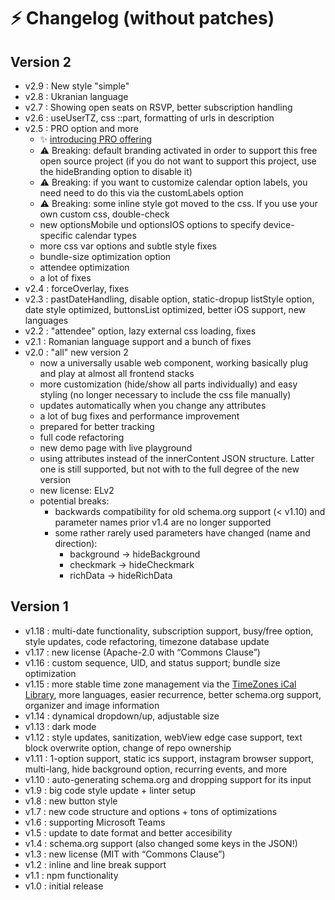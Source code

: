 # ⚡ Changelog (without patches)

## Version 2

- v2.9 : New style "simple"
- v2.8 : Ukranian language
- v2.7 : Showing open seats on RSVP, better subscription handling
- v2.6 : useUserTZ, css ::part, formatting of urls in description
- v2.5 : PRO option and more
  - ✨ [introducing PRO offering](https://add-to-calendar-pro.com/)
  - ⚠️ Breaking: default branding activated in order to support this free open source project (if you do not want to support this project, use the hideBranding option to disable it)
  - ⚠️ Breaking: if you want to customize calendar option labels, you need need to do this via the customLabels option
  - ⚠️ Breaking: some inline style got moved to the css. If you use your own custom css, double-check
  - new optionsMobile und optionsIOS options to specify device-specific calendar types
  - more css var options and subtle style fixes
  - bundle-size optimization option
  - attendee optimization
  - a lot of fixes
- v2.4 : forceOverlay, fixes
- v2.3 : pastDateHandling, disable option, static-dropup listStyle option, date style optimized, buttonsList optimized, better iOS support, new languages
- v2.2 : "attendee" option, lazy external css loading, fixes
- v2.1 : Romanian language support and a bunch of fixes
- v2.0 : "all" new version 2
  - now a universally usable web component, working basically plug and play at almost all frontend stacks
  - more customization (hide/show all parts individually) and easy styling (no longer necessary to include the css file manually)
  - updates automatically when you change any attributes
  - a lot of bug fixes and performance improvement
  - prepared for better tracking
  - full code refactoring
  - new demo page with live playground
  - using attributes instead of the innerContent JSON structure. Latter one is still supported, but not with to the full degree of the new version
  - new license: ELv2
  - potential breaks:
    - backwards compatibility for old schema.org support (< v1.10) and parameter names prior v1.4 are no longer supported
    - some rather rarely used parameters have changed (name and direction):
      - background -> hideBackground
      - checkmark -> hideCheckmark
      - richData -> hideRichData

## Version 1

- v1.18 : multi-date functionality, subscription support, busy/free option, style updates, code refactoring, timezone database update
- v1.17 : new license (Apache-2.0 with “Commons Clause”)
- v1.16 : custom sequence, UID, and status support; bundle size optimization
- v1.15 : more stable time zone management via the [TimeZones iCal Library](https://tz.add-to-calendar-technology.com/), more languages, easier recurrence, better schema.org support, organizer and image information
- v1.14 : dynamical dropdown/up, adjustable size
- v1.13 : dark mode
- v1.12 : style updates, sanitization, webView edge case support, text block overwrite option, change of repo ownership
- v1.11 : 1-option support, static ics support, instagram browser support, multi-lang, hide background option, recurring events, and more
- v1.10 : auto-generating schema.org and dropping support for its input
- v1.9 : big code style update + linter setup
- v1.8 : new button style
- v1.7 : new code structure and options + tons of optimizations
- v1.6 : supporting Microsoft Teams
- v1.5 : update to date format and better accesibility
- v1.4 : schema.org support (also changed some keys in the JSON!)
- v1.3 : new license (MIT with “Commons Clause”)
- v1.2 : inline and line break support
- v1.1 : npm functionality
- v1.0 : initial release
